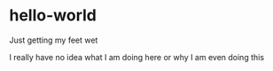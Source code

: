 # hello-world
Just getting my feet wet

I really have no idea what I am doing here or why I am even doing this
